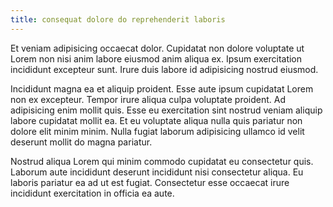 ```yaml
---
title: consequat dolore do reprehenderit laboris
---
```


Et veniam adipisicing occaecat dolor. Cupidatat non dolore voluptate ut Lorem non nisi anim labore eiusmod anim aliqua ex. Ipsum exercitation incididunt excepteur sunt. Irure duis labore id adipisicing nostrud eiusmod.

Incididunt magna ea et aliquip proident. Esse aute ipsum cupidatat Lorem non ex excepteur. Tempor irure aliqua culpa voluptate proident. Ad adipisicing enim mollit quis. Esse eu exercitation sint nostrud veniam aliquip labore cupidatat mollit ea. Et eu voluptate aliqua nulla quis pariatur non dolore elit minim minim. Nulla fugiat laborum adipisicing ullamco id velit deserunt mollit do magna pariatur.

Nostrud aliqua Lorem qui minim commodo cupidatat eu consectetur quis. Laborum aute incididunt deserunt incididunt nisi consectetur aliqua. Eu laboris pariatur ea ad ut est fugiat. Consectetur esse occaecat irure incididunt exercitation in officia ea aute.